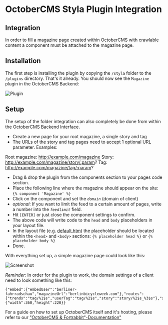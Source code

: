# OctoberCMS Styla Plugin Integration

## Integration

In order to fill a magazine page created within OctoberCMS with crawlable content a component must be attached to the magazine page. 

## Installation

The first step is installing the plugin by copying the `/styla` folder to the `/plugins` directory. That's it already. You should now see the `Magazine` plugin in the OctoberCMS Backend:

![Plugin](http://i.imgur.com/9Lh4agF.png)

## Setup

The setup of the folder integration can also completely be done from within the OctoberCMS Backend Interface.

* Create a new page for your root magazine, a single story and tag
* The URLs of the story and tag pages need to accept 1 optional URL parameter. Examples:

Root magazine: http://example.com/magazine
Story: http://example.com/magazine/story/:param?
Tag: http://example.com/magazine/tag/:param?

* Drag & drop the plugin from the components section to your pages code section.
* Place the following line where the magazine should appear on the site: `{% component 'Magazine' %}`
* Click on the component and set the _`domain`_ (domain of client) 
* _optional_: If you want to limit the feed to a certain amount of pages, write a number into the _`feedlimit`_ field. 
* Hit `[ENTER]` or just close the component settings to confirm.
* The above code will write code to the `head` and `body` placeholders in your layout file.
* In the layout file (e.g. [default.htm](https://github.com/styladev/shopmodules/blob/master/OctoberCMS/layouts/default.htm)) the placeholder should be located within the `<head>` and `<body>` sections: `{% placeholder head %}` or `{% placeholder body %}`
* Done.

With everything set up, a simple magazine page could look like this:

![Screenshot](http://i.imgur.com/SkSnQGt.png)

_Reminder:_ In order for the plugin to work, the domain settings of a client need to look something like this:

```
{"embed":{"embedUser":"berliner-fahrradschau","magazineUrl":"berlinbicycleweek.com"},"routes":{"trends":"tag/%1$s","userTag":"tag/%2$s","story":"story/%2$s_%3$s"},"shop":false,"popup":{"width":360,"height":220}}
```

For a guide on how to set up OctoberCMS itself and it's hosting, please refer to our ["OctoberCMS & Fortrabbit"-Documentation"](https://docs.google.com/a/amazine.com/document/d/1ccFkUOSMFC8_0fU6i6gbF8G_1crN6F1UFe2cqy7ZV_M/edit?usp=sharing)

